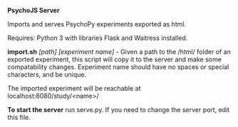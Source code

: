 **PsychoJS Server**

Imports and serves PsychoPy experiments exported as html.

Requires: Python 3 with libraries Flask and Waitress installed.

**import.sh** *[path] [experiment name]* - Given a path to the /html/ folder of an exported experiment, this script will copy it to the server and make some compatability changes. Experiment name should have no spaces or special characters, and be unique.

The imported experiment will be reachable at localhost:8080/study/\<name\>/

**To start the server** run serve.py. If you need to change the server port, edit this file.
